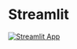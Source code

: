 # Streamlit

[![Streamlit App](https://static.streamlit.io/badges/streamlit_badge_black_white.svg)](https://share.streamlit.io/OxidiLily/Streamlit/main/main.py)
